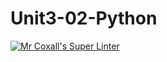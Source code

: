 # Unit3-02-Python
[![Mr Coxall's Super Linter](https://github.com/ICS3U-C-Programming-LukeD/Unit3-02-Python/workflows/Mr%20Coxall's%20Super%20Linter/badge.svg)](https://github.com/ICS3U-C-Programming-LukeD/Unit3-02-Python/actions/)

